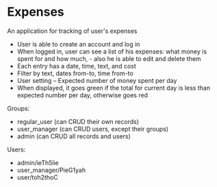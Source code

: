 # Expenses

An application for tracking of user's expenses

* User is able to create an account and log in
* When logged in, user can see a list of his expenses: what money is spent for and how much, - also he is able to edit and delete them
* Each entry has a date, time, text, and cost
* Filter by text, dates from-to, time from-to
* User setting – Expected number of money spent per day
* When displayed, it goes green if the total for current day is less than expected number per day, otherwise goes red

Groups:

* regular_user (can CRUD their own records)
* user_manager (can CRUD users, except their groups)
* admin (can CRUD all records and users)

Users:

* admin/ieTh5lie
* user_manager/PieG1yah
* user/toh2thoC

